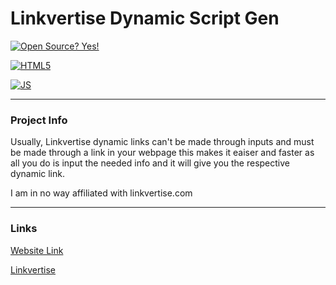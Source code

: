 # Linkvertise Dynamic Script Gen

[![Open Source? Yes!](https://badgen.net/badge/Open%20Source%20%3F/Yes%21/blue?icon=github)](https://opensource.org/)

[![HTML5](https://img.shields.io/badge/HTML5-E34F26?style=for-the-badge&logo=html5&logoColor=white)](https://en.wikipedia.org/wiki/HTML)

[![JS](https://img.shields.io/badge/JavaScript-F7DF1E?style=for-the-badge&logo=javascript&logoColor=black)](https://en.wikipedia.org/wiki/JavaScript)
____
### Project Info

Usually, Linkvertise dynamic links can't be made through inputs and must be made through a link in your webpage this makes it eaiser and faster as all you do is input the needed info and it will give you the respective dynamic link.

I am in no way affiliated with linkvertise.com
____
### Links

[Website Link](https://dynamic-link-gen.vercel.app/)

[Linkvertise](https://linkvertise.com/)
